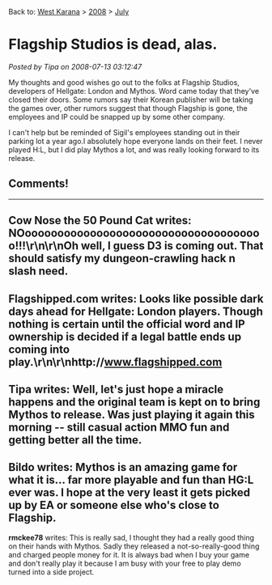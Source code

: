 Back to: [West Karana](/posts/westkarana.md) > [2008](/posts/2008/westkarana.md) > [July](./westkarana.md)
# Flagship Studios is dead, alas.

*Posted by Tipa on 2008-07-13 03:12:47*

My thoughts and good wishes go out to the folks at Flagship Studios, developers of Hellgate: London and Mythos. Word came today that they've closed their doors. Some rumors say their Korean publisher will be taking the games over, other rumors suggest that though Flagship is gone, the employees and IP could be snapped up by some other company.

I can't help but be reminded of Sigil's employees standing out in their parking lot a year ago.I absolutely hope everyone lands on their feet. I never played H:L, but I did play Mythos a lot, and was really looking forward to its release.

## Comments!
---
**Cow Nose the 50 Pound Cat** writes: NOooooooooooooooooooooooooooooooooooooo!!!\r\n\r\nOh well, I guess D3 is coming out.  That should satisfy my dungeon-crawling hack n slash need.
---
**Flagshipped.com** writes: Looks like possible dark days ahead for Hellgate: London players. Though nothing is certain until the official word and IP ownership is decided if a legal battle ends up coming into play.\r\n\r\nhttp://www.flagshipped.com
---
**Tipa** writes: Well, let's just hope a miracle happens and the original team is kept on to bring Mythos to release. Was just playing it again this morning -- still casual action MMO fun and getting better all the time.
---
**Bildo** writes: Mythos is an amazing game for what it is... far more playable and fun than HG:L ever was.  I hope at the very least it gets picked up by EA or someone else who's close to Flagship.
---
**rmckee78** writes: This is really sad, I thought they had a really good thing on their hands with Mythos. Sadly they released a not-so-really-good thing and charged people money for it. It is always bad when I buy your game and don't really play it because I am busy with your free to play demo turned into a side project.
